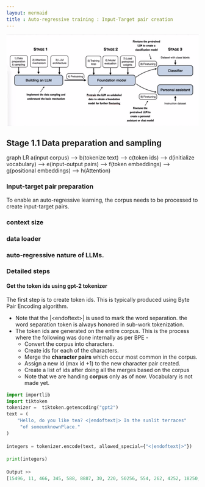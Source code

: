 ```yaml
---
layout: mermaid
title : Auto-regressive training : Input-Target pair creation
---
```


![](/images/genai/2-22/path.png)

## Stage 1.1 Data preparation and sampling

<div class = mermaid>
graph LR
a(input corpus) --> b(tokenize text) --> c(token ids) --> d(initialize vocabulary) --> e(input-output pairs) --> f(token embeddings) --> g(positional embeddings) --> h(Attention)
</div>

### Input-target pair preparation

To enable an auto-regressive learning, the corpus needs to be processed to create input-target pairs. 

### context size


### data loader 



### auto-regressive nature of LLMs.


### Detailed steps

#### Get the token ids using gpt-2 tokenizer

The first step is to create token ids. This is typically produced using Byte Pair Encoding algorithm. 

- Note that the \|\<endoftext>\| is used to mark the word separation. the word separation token is always honored in sub-work tokenization.
- The token ids are generated on the entire corpus. This is the process where the following was done internally as per BPE - 
  - Convert the corpus into characters.
  - Create ids for each of the characters.
  - Merge the **character pairs** which occur most common in the corpus. 
  - Assign a new id (max id +1) to the new character pair created.
  - Create a list of ids after doing all the merges based on the corpus
  - Note that we are handing **corpus** only as of now. Vocabulary is not made yet.  
```python
import importlib
import tiktoken
tokenizer =  tiktoken.getencoding("gpt2")
text = (
    "Hello, do you like tea? <|endoftext|> In the sunlit terraces"
     "of someunknownPlace."
)

integers = tokenizer.encode(text, allowed_special={"<|endoftext|>"})

print(integers)

Output >> 
[15496, 11, 466, 345, 588, 8887, 30, 220, 50256, 554, 262, 4252, 18250, 8812, 2114, 1659, 617, 34680, 27271, 13]
```